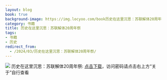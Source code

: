 ```yaml
---
layout: blog
book: true
background-image: https://img.locyoo.com/book历史在这里沉思：苏联解体20周年祭.jpg
category: 书籍
title: 历史在这里沉思：苏联解体20周年祭
tags:
- 书籍
- 历史
redirect_from:
  - /2024/03/历史在这里沉思：苏联解体20周年祭/
---
```

![](https://img.locyoo.com/book历史在这里沉思：苏联解体20周年祭.jpg)
历史在这里沉思：苏联解体20周年祭: <a name = "ref1" href="https://url18.ctfile.com/f/50983618-1051396786-1ca050?p=3619">点击下载</a>，访问密码请点击右上方“关于”自行查看